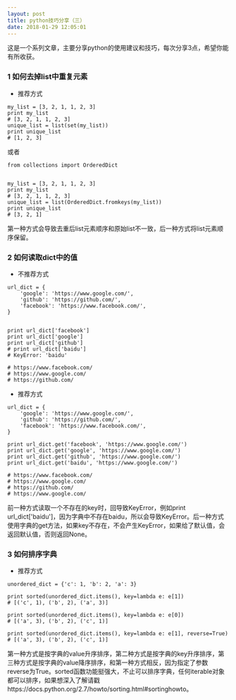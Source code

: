 ```yaml
---
layout: post
title: python技巧分享（三）
date: 2018-01-29 12:05:01
---
```


这是一个系列文章，主要分享python的使用建议和技巧，每次分享3点，希望你能有所收获。

### 1 如何去掉list中重复元素

- 推荐方式

```
my_list = [3, 2, 1, 1, 2, 3]
print my_list
# [3, 2, 1, 1, 2, 3]
unique_list = list(set(my_list))
print unique_list
# [1, 2, 3]
```

或者

```
from collections import OrderedDict


my_list = [3, 2, 1, 1, 2, 3]
print my_list
# [3, 2, 1, 1, 2, 3]
unique_list = list(OrderedDict.fromkeys(my_list))
print unique_list
# [3, 2, 1]
```

第一种方式会导致去重后list元素顺序和原始list不一致，后一种方式将list元素顺序保留。


### 2 如何读取dict中的值

- 不推荐方式

```
url_dict = {
    'google': 'https://www.google.com/',
    'github': 'https://github.com/',
    'facebook': 'https://www.facebook.com/',
}


print url_dict['facebook']
print url_dict['google']
print url_dict['github']
# print url_dict['baidu']
# KeyError: 'baidu'

# https://www.facebook.com/
# https://www.google.com/
# https://github.com/
```

- 推荐方式

```
url_dict = {
    'google': 'https://www.google.com/',
    'github': 'https://github.com/',
    'facebook': 'https://www.facebook.com/',
}

print url_dict.get('facebook', 'https://www.google.com/')
print url_dict.get('google', 'https://www.google.com/')
print url_dict.get('github', 'https://www.google.com/')
print url_dict.get('baidu', 'https://www.google.com/')

# https://www.facebook.com/
# https://www.google.com/
# https://github.com/
# https://www.google.com/
```

前一种方式读取一个不存在的key时，回导致KeyError，例如print url_dict['baidu']，因为字典中不存在baidu，所以会导致KeyError。后一种方式使用字典的get方法，如果key不存在，不会产生KeyError，如果给了默认值，会返回默认值，否则返回None。

### 3 如何排序字典

- 推荐方式

```
unordered_dict = {'c': 1, 'b': 2, 'a': 3}

print sorted(unordered_dict.items(), key=lambda e: e[1])
# [('c', 1), ('b', 2), ('a', 3)]

print sorted(unordered_dict.items(), key=lambda e: e[0])
# [('a', 3), ('b', 2), ('c', 1)]

print sorted(unordered_dict.items(), key=lambda e: e[1], reverse=True)
# [('a', 3), ('b', 2), ('c', 1)]
```

第一种方式是按字典的value升序排序，第二种方式是按字典的key升序排序，第三种方式是按字典的value降序排序，和第一种方式相反，因为指定了参数reverse为True。sorted函数功能挺强大，不止可以排序字典，任何iterable对象都可以排序，如果想深入了解请戳https://docs.python.org/2.7/howto/sorting.html#sortinghowto。
